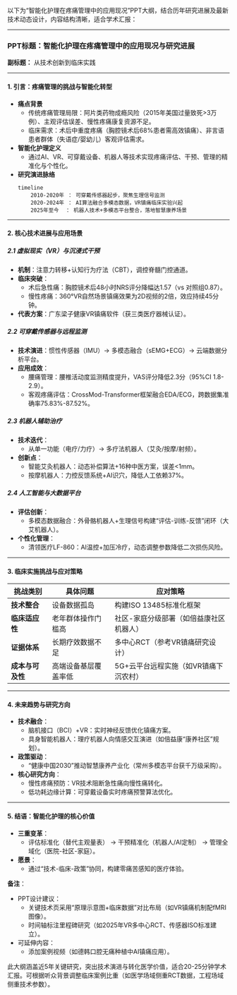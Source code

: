 以下为“智能化护理在疼痛管理中的应用现况”PPT大纲，结合历年研究进展及最新技术动态设计，内容结构清晰，适合学术汇报：

---
### **PPT标题：智能化护理在疼痛管理中的应用现况与研究进展**  
**副标题：** 从技术创新到临床实践  

---
#### **1. 引言：疼痛管理的挑战与智能化转型**  
- **痛点背景**  
  - 传统疼痛管理局限：阿片类药物成瘾风险（2015年美国过量致死>3万例）、主观评估误差、慢性疼痛康复资源不足。  
  - 临床需求：术后中重度疼痛（胸腔镜术后68%患者需高效镇痛）、非言语患者群体（失语症/婴幼儿）客观评估需求。  
- **智能化护理定义**  
  - 通过AI、VR、可穿戴设备、机器人等技术实现疼痛评估、干预、管理的精准化与个性化。  
- **研究演进脉络**  
  ```mermaid
  timeline
      2010-2020年 ： 可穿戴传感器起步，聚焦生理信号监测
      2020-2024年 ： AI算法融合多模态数据，VR镇痛临床实验兴起
      2025年至今  ： 机器人技术+多模态平台整合，落地智慧康养场景
  ```

---
#### **2. 核心技术进展与应用场景**  
##### **2.1 虚拟现实（VR）与沉浸式干预**  
- **机制**：注意力转移+认知行为疗法（CBT），调控脊髓门控通道。  
- **临床突破**：  
  - 术后急性痛：胸腔镜术后48小时NRS评分降幅达1.57（vs 对照组0.87）。  
  - 慢性疼痛：360°VR自然场景镇痛效果为2D视频的2倍，效应持续45分钟。  
- **代表方案**：广东梁子健康VR镇痛软件（获三类医疗器械认证）。  

##### **2.2 可穿戴传感器与远程监测**  
- **技术演进**：惯性传感器（IMU）→ 多模态融合（sEMG+ECG）→ 云端数据分析平台。  
- **应用成效**：  
  - 腰痛管理：腰椎活动度监测精度提升，VAS评分降低2.3分（95%CI 1.8-2.9）。  
  - 客观疼痛评估：CrossMod-Transformer框架融合EDA/ECG，跨数据集准确率75.83%-87.52%。  

##### **2.3 机器人辅助治疗**  
- **技术迭代**：  
  - 从单一功能（电疗/力疗）→ 多疗法机器人（艾灸/按摩/射频）。  
- **创新点**：  
  - 智能艾灸机器人：动态补偿算法+16种中医方案，误差<1mm。  
  - 按摩机器人：力控反馈系统+AI识穴，降低人工依赖37%。  

##### **2.4 人工智能与大数据平台**  
- **评估创新**：  
  - 多模态数据融合：外骨骼机器人+生理信号构建“评估-训练-反馈”闭环（大艾机器人）。  
- **个性化管理**：  
  - 清领医疗LF-860：AI温控+加压冷疗，动态调整参数降低二次损伤风险。  

---
#### **3. 临床实施挑战与应对策略**  
| **挑战类别**       | **具体问题**                  | **应对策略**                     |  
|---------------------|-------------------------------|----------------------------------|  
| **技术整合**        | 设备数据孤岛                  | 构建ISO 13485标准化框架 |  
| **临床适应性**      | 老年群体操作门槛高            | 社区-家庭分级部署（如倍益康社区机器人） |  
| **证据体系**        | 长期疗效数据不足              | 多中心RCT（参考VR镇痛研究设计） |  
| **成本与可及性**    | 高端设备基层覆盖率低          | 5G+云平台远程实施（如VR镇痛下沉农村） |  

---
#### **4. 未来趋势与研究方向**  
- **技术融合**：  
  - 脑机接口（BCI）+VR：实时神经反馈优化镇痛方案。  
  - 具身智能机器人：理疗机器人向情感交互演进（如倍益康“康养社区”规划）。  
- **政策驱动**：  
  - “健康中国2030”推动智慧康养产业化（常州多模态平台获千万级采购）。  
- **核心研究方向**：  
  - 慢性疼痛预防：VR技术阻断急性痛向慢性痛转化。  
  - 低功耗边缘计算：可穿戴设备实时疼痛预警算法优化。  

---
#### **5. 结语：智能化护理的核心价值**  
- **三重变革**：  
  - 评估标准化（替代主观量表） → 干预精准化（机器人/AI定制） → 管理全域化（医院-社区-家庭）。  
- **愿景**：  
  - 通过“技术-临床-政策”协同，构建零痛苦感知的医疗体验。  

**备注**：  
- PPT设计建议：  
  - 关键技术页采用“原理示意图+临床数据”对比布局（如VR镇痛机制配fMRI图像）。  
  - 时间轴标注里程碑研究（如2025年VR多中心RCT、传感器ISO标准建立）。  
- 可延伸内容：  
  - 添加案例视频（如德韩口腔无痛种植中AI镇痛应用）。  

此大纲涵盖近5年关键研究，突出技术演进与转化医学价值，适合20-25分钟学术汇报。可根据听众背景调整临床案例比重（如医学场域侧重RCT数据，工程场域侧重技术参数）。